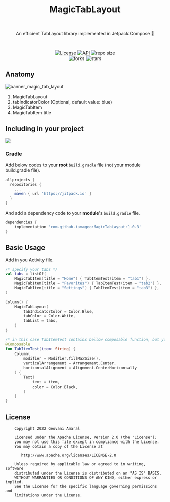 <h1 align="center">MagicTabLayout</h1><br/>
<p align="center"> 
An efficient TabLayout library implemented in Jetpack Compose 🚀
</p>
<br/>

<p align="center">
  <a href="https://opensource.org/licenses/Apache-2.0"><img alt="License" src="https://img.shields.io/badge/License-Apache%202.0-blue.svg"/></a>
  <a href="https://android-arsenal.com/api?level=21"><img alt="API" src="https://img.shields.io/badge/API-21%2B-brightgreen.svg?style=flat"/></a>
  <img alt="repo size" src="https://img.shields.io/github/repo-size/iamageo/MagicTabLayout"/>
  <br/>
    <img alt="forks" src="https://img.shields.io/github/forks/iamageo/MagicTabLayout?style=social"/>
    <img alt="stars" src="https://img.shields.io/github/stars/iamageo/MagicTabLayout?style=social"/>


</p>

## Anatomy
![banner_magic_tab_layout](https://user-images.githubusercontent.com/26925002/186786657-432fe672-0eb8-4502-af00-e0f2b6dd81eb.png)
1. MagicTabLayout
2. tabIndicatorColor (Optional, default value: blue)
3. MagicTabItem
4. MagicTabItem title

## Including in your project
[![](https://jitpack.io/v/iamageo/MagicTabLayout.svg)](https://jitpack.io/#iamageo/MagicTabLayout)

### Gradle
Add below codes to your **root** `build.gradle` file (not your module build.gradle file).
```gradle
allprojects {
  repositories {
    ...
    maven { url 'https://jitpack.io' }
  }
}
```
And add a dependency code to your **module**'s `build.gradle` file.
```gradle
dependencies {
    implementation 'com.github.iamageo:MagicTabLayout:1.0.3'     
}
```

## Basic Usage
Add in you Activity file.

```kotlin
/* specify your tabs */
val tabs = listOf(
    MagicTabItem(title = "Home") { TabItemTest(item = "tab1") },
    MagicTabItem(title = "Favorites") { TabItemTest(item = "tab2") },
    MagicTabItem(title = "Settings") { TabItemTest(item = "tab3") },
)

Column() {
    MagicTabLayout(
        tabIndicatorColor = Color.Blue,
        tabColor = Color.White,
        tabList = tabs,
    )
}

/* in this case TabItemTest contains bellow composable function, but you can pass your functions */
@Composable
fun TabItemTest(item: String) {
    Column(
        modifier = Modifier.fillMaxSize(),
        verticalArrangement = Arrangement.Center,
        horizontalAlignment = Alignment.CenterHorizontally
    ) {
        Text(
            text = item,
            color = Color.Black,
        )
    }
}
```

## License
```
    Copyright 2022 Geovani Amaral

    Licensed under the Apache License, Version 2.0 (the "License");
    you may not use this file except in compliance with the License.
    You may obtain a copy of the License at

       http://www.apache.org/licenses/LICENSE-2.0

    Unless required by applicable law or agreed to in writing, software
    distributed under the License is distributed on an "AS IS" BASIS,
    WITHOUT WARRANTIES OR CONDITIONS OF ANY KIND, either express or implied.
    See the License for the specific language governing permissions and
    limitations under the License.

```
